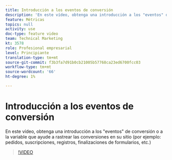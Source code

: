 ```yaml
---
title: Introducción a los eventos de conversión
description: 'En este vídeo, obtenga una introducción a los "eventos" de conversión o a la variable que ayude a rastrear las conversiones en su sitio (por ejemplo: pedidos, suscripciones, registros, finalizaciones de formularios, etc.)'
feature: Métricas
topics: null
activity: use
doc-type: feature video
team: Technical Marketing
kt: 3578
role: Profesional empresarial
level: Principiante
translation-type: tm+mt
source-git-commit: f3b3fa7d91b0cb21005b57768ca23ed6700fcc03
workflow-type: tm+mt
source-wordcount: '66'
ht-degree: 1%

---
```



# Introducción a los eventos de conversión

En este vídeo, obtenga una introducción a los &quot;eventos&quot; de conversión o a la variable que ayude a rastrear las conversiones en su sitio (por ejemplo: pedidos, suscripciones, registros, finalizaciones de formularios, etc.)

>[!VIDEO](https://video.tv.adobe.com/v/28764/?quality=12)
